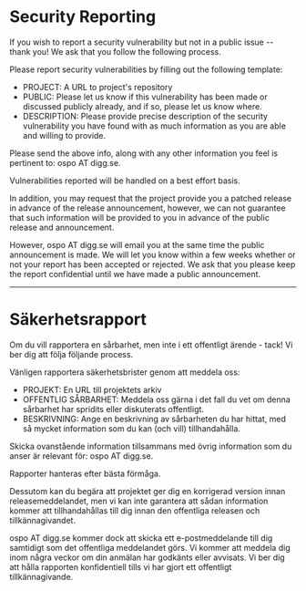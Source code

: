 # Security Reporting

If you wish to report a security vulnerability but not in a public issue -- thank you!
We ask that you follow the following process.

Please report security vulnerabilities by filling out the following template:

- PROJECT: A URL to project's repository
- PUBLIC: Please let us know if this vulnerability has been made or discussed publicly already, and if so, please let us know where.
- DESCRIPTION: Please provide precise description of the security vulnerability you have found with as much information as you are able and willing to provide.

Please send the above info, along with any other information you feel is pertinent to: ospo AT digg.se.

Vulnerabilities reported will be handled on a best effort basis.

In addition, you may request that the project provide you a patched release in advance of the release announcement, however, we can not guarantee that such information will be provided to you in advance of the public release and announcement.

However, ospo AT digg.se will email you at the same time the public announcement is made.
We will let you know within a few weeks whether or not your report has been accepted or rejected.
We ask that you please keep the report confidential until we have made a public announcement.

---

# Säkerhetsrapport

Om du vill rapportera en sårbarhet, men inte i ett offentligt ärende - tack!
Vi ber dig att följa följande process.

Vänligen rapportera säkerhetsbrister genom att meddela oss:

- PROJEKT: En URL till projektets arkiv
- OFFENTLIG SÅRBARHET: Meddela oss gärna i det fall du vet om denna sårbarhet har spridits eller diskuterats offentligt.
- BESKRIVNING: Ange en beskrivning av sårbarheten du har hittat, med så mycket information som du kan (och vill) tillhandahålla.

Skicka ovanstående information tillsammans med övrig information som du anser är relevant för: ospo AT digg.se.

Rapporter hanteras efter bästa förmåga.

Dessutom kan du begära att projektet ger dig en korrigerad version innan releasemeddelandet, men vi kan inte garantera att sådan information kommer att tillhandahållas till dig innan den offentliga releasen och tillkännagivandet.

ospo AT digg.se kommer dock att skicka ett e-postmeddelande till dig samtidigt som det offentliga meddelandet görs.
Vi kommer att meddela dig inom några veckor om din anmälan har godkänts eller avvisats.
Vi ber dig att hålla rapporten konfidentiell tills vi har gjort ett offentligt tillkännagivande.
